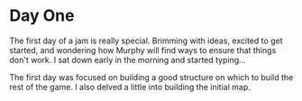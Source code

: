 # Day One

The first day of a jam is really special. Brimming with ideas, excited to get started, and wondering how Murphy will find ways to ensure that things don't work. I sat down early in the morning and started typing...

The first day was focused on building a good structure on which to build the rest of the game. I also delved a little into building the initial map.